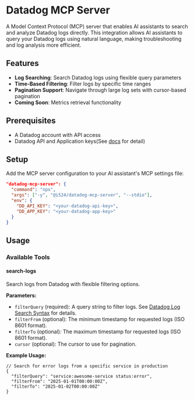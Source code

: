 # Datadog MCP Server

A Model Context Protocol (MCP) server that enables AI assistants to search and analyze Datadog logs directly. This integration allows AI assistants to query your Datadog logs using natural language, making troubleshooting and log analysis more efficient.

## Features

- **Log Searching**: Search Datadog logs using flexible query parameters
- **Time-Based Filtering**: Filter logs by specific time ranges
- **Pagination Support**: Navigate through large log sets with cursor-based pagination
- **Coming Soon**: Metrics retrieval functionality

## Prerequisites

- A Datadog account with API access
- Datadog API and Application keys(See [docs](https://docs.datadoghq.com/account_management/api-app-keys/) for detail)

## Setup

Add the MCP server configuration to your AI assistant's MCP settings file:

```json
"datadog-mcp-server": {
  "command": "npx",
  "args": ["-y", "@i524/datadog-mcp-server", "--stdio"],
  "env": {
    "DD_API_KEY": "<your-datadog-api-key>",
    "DD_APP_KEY": "<your-datadog-app-key>"
  }
}
```

## Usage

### Available Tools

#### search-logs

Search logs from Datadog with flexible filtering options.

**Parameters:**

- `filterQuery` (required): A query string to filter logs. See [Datadog Log Search Syntax](https://docs.datadoghq.com/logs/explorer/search_syntax/) for details.
- `filterFrom` (optional): The minimum timestamp for requested logs (ISO 8601 format).
- `filterTo` (optional): The maximum timestamp for requested logs (ISO 8601 format).
- `cursor` (optional): The cursor to use for pagination.

**Example Usage:**

```
// Search for error logs from a specific service in production
{
  "filterQuery": "service:awesome-service status:error",
  "filterFrom": "2025-01-01T00:00:00Z",
  "filterTo": "2025-01-02T00:00:00Z"
}
```
